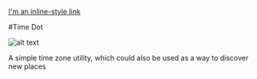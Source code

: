 [I'm an inline-style link](http://timedot.space)

#Time Dot

![alt text](https://github.com/IanCarrasco/time_dot/blob/gh-pages/images/timedotbanner.png)

A simple time zone utility, which could also be used as a way to discover new places


